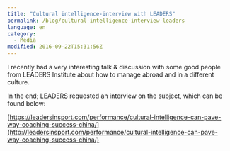 ```yaml
---
title: "Cultural intelligence-interview with LEADERS"
permalink: /blog/cultural-intelligence-interview-leaders
language: en
category:
  - Media
modified: 2016-09-22T15:31:56Z
---
```


I recently had a very interesting talk & discussion with some good people from LEADERS Institute about how to manage abroad and in a different culture.

In the end; LEADERS requested an interview on the subject, which can be found below:

[https://leadersinsport.com/performance/cultural-intelligence-can-pave-way-coaching-success-china/](http://leadersinsport.com/performance/cultural-intelligence-can-pave-way-coaching-success-china/)
